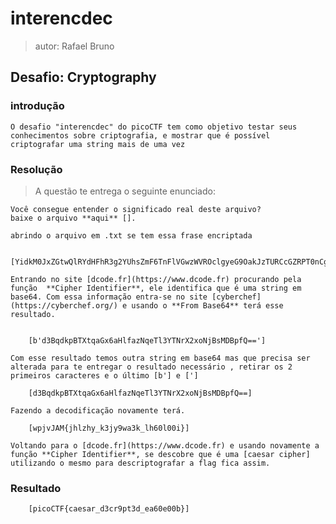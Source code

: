 
# interencdec 

> autor: Rafael Bruno 

## Desafio: Cryptography

### introdução 

    O desafio "interencdec" do picoCTF tem como objetivo testar seus conhecimentos sobre criptografia, e mostrar que é possível criptografar uma string mais de uma vez

### Resolução 
       
> A questão te entrega o seguinte enunciado:

    Você consegue entender o significado real deste arquivo?
    baixe o arquivo **aqui** [].

    abrindo o arquivo em .txt se tem essa frase encriptada

        [YidkM0JxZGtwQlRYdHFhR3g2YUhsZmF6TnFlVGwzWVROclgyeG9OakJzTURCcGZRPT0nCg==]

    Entrando no site [dcode.fr](https://www.dcode.fr) procurando pela função  **Cipher Identifier**, ele identifica que é uma string em base64. Com essa informação entra-se no site [cyberchef](https://cyberchef.org/) e usando o **From Base64** terá esse resultado.


        [b'd3BqdkpBTXtqaGx6aHlfazNqeTl3YTNrX2xoNjBsMDBpfQ=='] 

    Com esse resultado temos outra string em base64 mas que precisa ser alterada para te entregar o resultado necessário , retirar os 2 primeiros caracteres e o último [b'] e [']

        [d3BqdkpBTXtqaGx6aHlfazNqeTl3YTNrX2xoNjBsMDBpfQ==]

    Fazendo a decodificação novamente terá.

        [wpjvJAM{jhlzhy_k3jy9wa3k_lh60l00i}]

    Voltando para o [dcode.fr](https://www.dcode.fr) e usando novamente a função **Cipher Identifier**, se descobre que é uma [caesar cipher] utilizando o mesmo para descriptografar a flag fica assim.
    

### Resultado


        [picoCTF{caesar_d3cr9pt3d_ea60e00b}]

